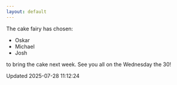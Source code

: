 ```yaml
---
layout: default
---
```


The cake fairy has chosen:
  -  Oskar
  -  Michael
  -  Josh

to bring the cake next week. See you all on the Wednesday the 30!


Updated 2025-07-28 11:12:24
